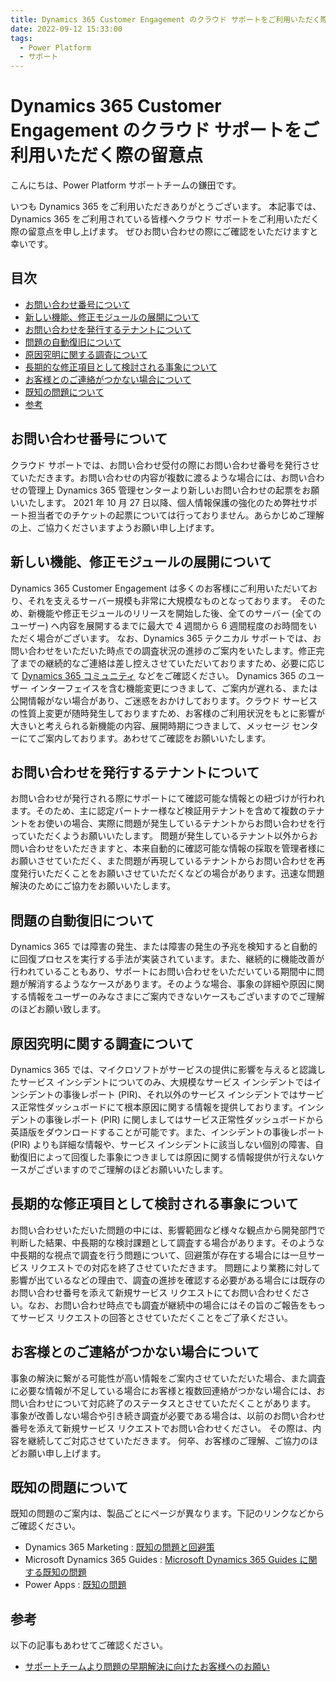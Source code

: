 ```yaml
---
title: Dynamics 365 Customer Engagement のクラウド サポートをご利用いただく際の留意点
date: 2022-09-12 15:33:00
tags:
  - Power Platform
  - サポート
---
```


# Dynamics 365 Customer Engagement のクラウド サポートをご利用いただく際の留意点

こんにちは、Power Platform サポートチームの鎌田です。

いつも Dynamics 365 をご利用いただきありがとうございます。
本記事では、Dynamics 365 をご利用されている皆様へクラウド サポートをご利用いただく際の留意点を申し上げます。
ぜひお問い合わせの際にご確認をいただけますと幸いです。

## 目次

- [お問い合わせ番号について](#お問い合わせ番号について)
- [新しい機能、修正モジュールの展開について](#新しい機能、修正モジュールの展開について)
- [お問い合わせを発行するテナントについて](#お問い合わせを発行するテナントについて)
- [問題の自動復旧について](#問題の自動復旧について)
- [原因究明に関する調査について](#原因究明に関する調査について)
- [長期的な修正項目として検討される事象について](#長期的な修正項目として検討される事象について)
- [お客様とのご連絡がつかない場合について](#お客様とのご連絡がつかない場合について)
- [既知の問題について](#既知の問題について)
- [参考](#参考)

## お問い合わせ番号について

クラウド サポートでは、お問い合わせ受付の際にお問い合わせ番号を発行させていただきます。お問い合わせの内容が複数に渡るような場合には、お問い合わせの管理上 Dynamics 365 管理センターより新しいお問い合わせの起票をお願いいたします。
2021 年 10 月 27 日以降、個人情報保護の強化のため弊社サポート担当者でのチケットの起票については行っておりません。あらかじめご理解の上、ご協力くださいますようお願い申し上げます。

## 新しい機能、修正モジュールの展開について

Dynamics 365 Customer Engagement は多くのお客様にご利用いただいており、それを支えるサーバー規模も非常に大規模なものとなっております。
そのため、新機能や修正モジュールのリリースを開始した後、全てのサーバー (全てのユーザー) へ内容を展開するまでに最大で 4 週間から 6 週間程度のお時間をいただく場合がございます。
なお、Dynamics 365 テクニカル サポートでは、お問い合わせをいただいた時点での調査状況の進捗のご案内をいたします。修正完了までの継続的なご連絡は差し控えさせていただいておりますため、必要に応じて [Dynamics 365 コミュニティ](https://community.dynamics.com/) などをご確認ください。
Dynamics 365 のユーザー インターフェイスを含む機能変更につきまして、ご案内が遅れる、または公開情報がない場合があり、ご迷惑をおかけしております。クラウド サービスの性質上変更が随時発生しておりますため、お客様のご利用状況をもとに影響が大きいと考えられる新機能の内容、展開時期につきまして、メッセージ センターにてご案内しております。あわせてご確認をお願いいたします。

## お問い合わせを発行するテナントについて

お問い合わせが発行される際にサポートにて確認可能な情報との紐づけが行われます。そのため、主に認定パートナー様など検証用テナントを含めて複数のテナントをお使いの場合、実際に問題が発生しているテナントからお問い合わせを行っていただくようお願いいたします。
問題が発生しているテナント以外からお問い合わせをいただきますと、本来自動的に確認可能な情報の採取を管理者様にお願いさせていただく、また問題が再現しているテナントからお問い合わせを再度発行いただくことをお願いさせていただくなどの場合があります。迅速な問題解決のためにご協力をお願いいたします。

## 問題の自動復旧について

Dynamics 365 では障害の発生、または障害の発生の予兆を検知すると自動的に回復プロセスを実行する手法が実装されています。また、継続的に機能改善が行われていることもあり、サポートにお問い合わせをいただいている期間中に問題が解消するようなケースがあります。そのような場合、事象の詳細や原因に関する情報をユーザーのみなさまにご案内できないケースもございますのでご理解のほどお願い致します。

## 原因究明に関する調査について

Dynamics 365 では、マイクロソフトがサービスの提供に影響を与えると認識したサービス インシデントについてのみ、大規模なサービス インシデントではインシデントの事後レポート (PIR)、それ以外のサービス インシデントではサービス正常性ダッシュボードにて根本原因に関する情報を提供しております。インシデントの事後レポート (PIR) に関しましてはサービス正常性ダッシュボードから英語版をダウンロードすることが可能です。また、インシデントの事後レポート (PIR) よりも詳細な情報や、サービス インシデントに該当しない個別の障害、自動復旧によって回復した事象につきましては原因に関する情報提供が行えないケースがございますのでご理解のほどお願いいたします。

## 長期的な修正項目として検討される事象について

お問い合わせいただいた問題の中には、影響範囲など様々な観点から開発部門で判断した結果、中長期的な検討課題として調査する場合があります。そのような中長期的な視点で調査を行う問題について、回避策が存在する場合には一旦サービス リクエストでの対応を終了させていただきます。
問題により業務に対して影響が出ているなどの理由で、調査の進捗を確認する必要がある場合には既存のお問い合わせ番号を添えて新規サービス リクエストにてお問い合わせください。なお、お問い合わせ時点でも調査が継続中の場合にはその旨のご報告をもってサービス リクエストの回答とさせていただくことをご了承ください。

## お客様とのご連絡がつかない場合について

事象の解決に繋がる可能性が高い情報をご案内させていただいた場合、また調査に必要な情報が不足している場合にお客様と複数回連絡がつかない場合には、お問い合わせについて対応終了のステータスとさせていただくことがあります。
事象が改善しない場合や引き続き調査が必要である場合は、以前のお問い合わせ番号を添えて新規サービス リクエストでお問い合わせください。
その際は、内容を継続してご対応させていただきます。
何卒、お客様のご理解、ご協力のほどお願い申し上げます。

## 既知の問題について

既知の問題のご案内は、製品ごとにページが異なります。下記のリンクなどからご確認ください。

- Dynamics 365 Marketing : [既知の問題と回避策](https://docs.microsoft.com/ja-jp/dynamics365/marketing/known-issues)
- Microsoft Dynamics 365 Guides : [Microsoft Dynamics 365 Guides に関する既知の問題](https://docs.microsoft.com/ja-jp/dynamics365/mixed-reality/guides/known-issues)
- Power Apps : [既知の問題](https://docs.microsoft.com/ja-jp/power-apps/maker/portals/known-issues)

## 参考

以下の記事もあわせてご確認ください。

- [サポートチームより問題の早期解決に向けたお客様へのお願い](https://jpdynamicscrm.github.io/blog/powerplatform/For-early-resolution-of-issues.md)
